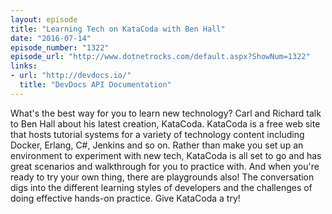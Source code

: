 ```yaml
---
layout: episode
title: "Learning Tech on KataCoda with Ben Hall"
date: "2016-07-14"
episode_number: "1322"
episode_url: "http://www.dotnetrocks.com/default.aspx?ShowNum=1322"
links:
- url: "http://devdocs.io/"
  title: "DevDocs API Documentation"
---
```


What's the best way for you to learn new technology? Carl and Richard talk to Ben Hall about his latest creation, KataCoda. KataCoda is a free web site that hosts tutorial systems for a variety of technology content including Docker, Erlang, C#, Jenkins and so on. Rather than make you set up an environment to experiment with new tech, KataCoda is all set to go and has great scenarios and walkthrough for you to practice with. And when you're ready to try your own thing, there are playgrounds also! The conversation digs into the different learning styles of developers and the challenges of doing effective hands-on practice. Give KataCoda a try!
